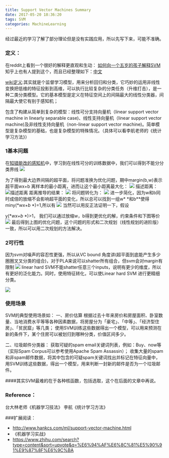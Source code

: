 ```yaml
---
title: Support Vector Machines Summary
date: 2017-05-20 18:36:20
tags: SVM
categories: MachineLearning
---
```

经过最近的学习了解了部分理论但是没有实践应用，所以先写下来，可能不准确。
### 定义：
在reddit上看到一个很好的解释更直观和生动：
[如何向一个五岁的孩子解释SVM](https://www.reddit.com/r/MachineLearning/comments/15zrpp/please_explain_support_vector_machines_svm_like_i/)
知乎上也有人提到这个，而且已经整理如下：[中文](https://www.zhihu.com/question/21094489)
<!-- more -->

[wiki定义](https://en.wikipedia.org/wiki/Support_vector_machine):其实就是个监督学习模型，用来分析回归和分类，它巧妙的运用非线性变换把低维的特征投影到高维，可以执行比较复杂的分类任务（升维打击），是一种二类分类模型。它的基本模型是定义在特征空间上的间隔最大的线性分类器，间隔最大使它有别于感知机；

包含了构建从简单到复杂的模型：线性可分支持向量机（linear support vector machine in linearly separable case)、线性支持向量机（linear support vector machine)及非线性支持向量机（non-linear support vector machine)。简单模型是复杂模型的基础，也是复杂模型的特殊情况。（具体可以看李航老师的《统计学习方法》）

### 1基本问题
在[知错能改的感知机](http://uqlai.cn/2017/05/10/%E7%9F%A5%E9%94%99%E8%83%BD%E6%94%B9%E7%9A%84%E6%84%9F%E7%9F%A5%E6%9C%BA/)中，学习到在线性可分的训练数据中，我们可以得到不能分分类界线
![](
http://opdexhju0.bkt.clouddn.com/14952791835673.jpg)

为了得到最大边界间隔的超平面，将问题准换为优化问题，期中margin(b,w)表示超平面wx+b 离样本的最小距离，进而让这个最小距离最大化：
![](
http://opdexhju0.bkt.clouddn.com/14952778382070.jpg)
描述距离：
![描述距离](
http://opdexhju0.bkt.clouddn.com/14952779512133.jpg)
距离推导的结果：
![](
http://opdexhju0.bkt.clouddn.com/14952780106684.jpg)
将问题转化为：
![](
http://opdexhju0.bkt.clouddn.com/14952781553706.jpg)
进一步简化，因为w和b同时成倍的放缩不会影响超平面的变化，所以总可以找到一组w* *和b**使得miny(**wx+b* *)=1,所以有
![](
http://opdexhju0.bkt.clouddn.com/14952785985439.jpg)
当然可以用反正法证明一下，假设

y(**wx+b* *)>1， 我们可以通过放缩w，b得到更优化的解，约束条件和下图等价
![](
http://opdexhju0.bkt.clouddn.com/14952787703405.jpg)
最后得到上图的优化问题，这个问题的形式和二次规划（线性规划的进阶版）一致，所以可以用二次规划的方法解决。
### 2可行性
因为svm对噪声的容忍性更强，所以从VC bound 角度讲(超平面到底能产生多少圈圈叉叉分类的组合)，对于PLA来说可以shatter所有组合，但svm会对margin有限制
![](
http://opdexhju0.bkt.clouddn.com/14952797116001.jpg)
linear hard SVM不能shatter任意三个inputs，说明有更少的维度，所以有更好的泛化能力。同时，使用特征转化，可以使Linear hard SVM 进行更精细分类。

![](
http://opdexhju0.bkt.clouddn.com/14952798405661.jpg)
### 使用场景
SVM的典型使用场景如： 
一、房价估算
根据过去十年来房价和房屋面积、卧室数量、当地消费水平等等各种因素数据，将房屋分为「豪宅」、「中等」、「经济型住房」、「贫民窟」等几类；
使用SVM训练这些数据得出一个模型，可以用来预测在新的条件下，某个住房可以被划归到哪种分类，价值区间多少。

二、垃圾邮件分类器：
获取可疑的spam email关键词列表，例如：Buy、now等（实际Spam Corpus可以参考使用Apache Spam Assassin）；
收集大量的spam和非spam邮件数据，将其中包含的可疑spam关键词找出并标记在特征向量中，用SVM训练这些数据，得出一个模型，用来判断一封新的邮件是否为一个垃圾邮件。


####其实SVM最难的在于各种核函数，包括选取，这个在后面的文章中再说。
### Reference：
台大林老师《机器学习技法》
李航《统计学习方法》



###扩展阅读：
- http://www.hankcs.com/ml/support-vector-machine.html
- 《机器学习实战》
- https://www.zhihu.com/search?type=content&sort=upvote&q=%E6%94%AF%E6%8C%81%E5%90%91%E9%87%8F%E6%9C%BA


